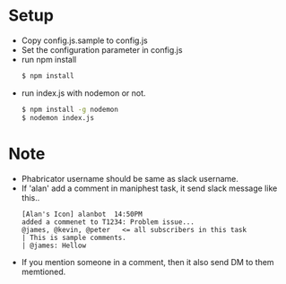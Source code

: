 # Setup
* Copy config.js.sample to config.js
* Set the configuration parameter in config.js
* run npm install
  ```sh
  $ npm install
  ```
* run index.js with nodemon or not.
  ```sh
  $ npm install -g nodemon
  $ nodemon index.js
  ```

# Note
* Phabricator username should be same as slack username.
* If 'alan' add a comment in maniphest task, it send slack message like this..
  ```
  [Alan's Icon] alanbot  14:50PM
  added a commenet to T1234: Problem issue...
  @james, @kevin, @peter   <= all subscribers in this task
  | This is sample comments.
  | @james: Hellow
  ```
* If you mention someone in a comment, then it also send DM to them memtioned.

